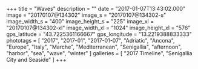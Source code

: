 +++
title = "Waves"
description = ""
date = "2017-01-07T13:43:02.000"
image = "20170107@134302"
image_s = "20170107@134302-s"
image_width_s = "400"
image_height_s = "225"
image_xl = "20170107@134302-xl"
image_width_xl = "1024"
image_height_xl = "576"
gps_latitude = "43.7225361166667"
gps_longitude = "13.2219388833333"
phototags = [ "2017", "2017-01", "2017-01-07", "Adriatic", "Ancona", "Europe", "Italy", "Marche", "Mediterranean", "Senigallia", "afternoon", "harbor", "sea", "wave", "winter" ]
galleries = [ "2017 Timeline", "Senigallia City and Seaside" ]
+++
